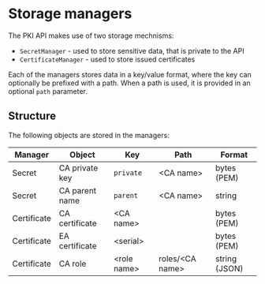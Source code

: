 # Storage managers

The PKI API makes use of two storage mechnisms:

- `SecretManager` - used to store sensitive data, that is private to the API
- `CertificateManager` - used to store issued certificates

Each of the managers stores data in a key/value format, where the key can optionally be prefixed with a path. When a path is used, it is provided in an optional `path` parameter.

## Structure

The following objects are stored in the managers:

| Manager | Object | Key | Path | Format |
|---|---|---|---|---|
| Secret | CA private key | `private` | \<CA name> | bytes (PEM) |
| Secret | CA parent name | `parent` | \<CA name> | string |
| Certificate | CA certificate | \<CA name> | | bytes (PEM) |
| Certificate | EA certificate | \<serial> | | bytes (PEM) |
| Certificate | CA role | \<role name> | roles/\<CA name> | string (JSON) |

